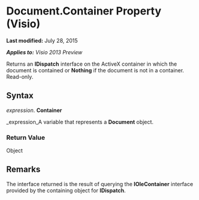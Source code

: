 
# Document.Container Property (Visio)

 **Last modified:** July 28, 2015

 _**Applies to:** Visio 2013 Preview_

Returns an  **IDispatch** interface on the ActiveX container in which the document is contained or **Nothing** if the document is not in a container. Read-only.


## Syntax

 _expression_. **Container**

 _expression_A variable that represents a  **Document** object.


### Return Value

Object


## Remarks

The interface returned is the result of querying the  **IOleContainer** interface provided by the containing object for **IDispatch**.

